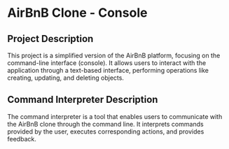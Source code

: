 # AirBnB Clone - Console

## Project Description

This project is a simplified version of the AirBnB platform, focusing on the command-line interface (console). It allows users to interact with the application through a text-based interface, performing operations like creating, updating, and deleting objects.

## Command Interpreter Description

The command interpreter is a tool that enables users to communicate with the AirBnB clone through the command line. It interprets commands provided by the user, executes corresponding actions, and provides feedback.
